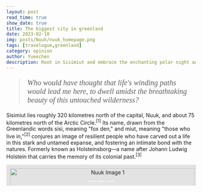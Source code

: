 ```yaml
---
layout: post
read_time: true
show_date: true
title: The biggest city in greenland
date: 2023-02-10
img: posts/Nuuk/nuuk_homepage.png
tags: [travelogue,greenland]
category: opinion
author: Yueechen
description: Root in Sisimiut and embrace the enchanting polar night and day, bask in the ethereal glow of the northern lights.
---
```

<blockquote style="font-family: 'Times New Roman', Times, serif; font-style: italic; font-size: 20px;">
Who would have thought that life's winding paths would lead me here, to dwell amidst the breathtaking beauty of this untouched wilderness?
</blockquote>

<p>Sisimiut lies roughly 320 kilometres north of the capital, Nuuk, and about 75 kilometres north of the Arctic Circle.<sup><a href="https://archive.org/details/greenlandarcticl0000etai/page/8/mode/2up" style="text-decoration: none;">[1]</a></sup> Its name, drawn from the Greenlandic words sisi, meaning "fox den," and miut, meaning "those who live in,"<sup><a href="https://ordbog.gl/2018-kal-eng/#e14271" style="text-decoration: none;">[2]</a></sup> conjures an image of resilient people who have carved out a life in this stark and untamed expanse, and fostering an intimate bond with the natures. Formerly known as Holsteinsborg—a name after Johann Ludwig Holstein that carries the memory of its colonial past.<sup><a href="https://da.wikipedia.org/wiki/Sisimiut" style="text-decoration: none;">[3]</a></sup></p>

<div style="text-align: center;">
  <div class="carousel" style="position: relative; width: 100%; margin: 0 auto; overflow: hidden;">
    <div class="carousel-inner" style="display: flex; transition: transform 0.5s ease;">
      <!-- 图片 1 -->
      <div class="carousel-item" style="min-width: 100%; box-sizing: border-box;">
        <div class="image-container" style="display: block; width: 100%; padding: 10px; background-color: rgba(0, 0, 0, 0.1); box-shadow: 0 0 10px rgba(0, 0, 0, 0.1); margin: 0 auto;">
          <img src="./assets/img/posts/Nuuk/nuuk2.png" alt="Nuuk Image 1" style="display: block; width: 100%; height: 100%; object-fit: cover;" oncontextmenu="return false;" draggable="false" style="pointer-events: none;" />
          <p style="text-align: center; font-size: 10px; margin: 5px 0 0 0;"><small>Nuuk Image 1 Description</small></p>
        </div>
      </div>
      <!-- 图片 2 -->
      <div class="carousel-item" style="min-width: 100%; box-sizing: border-box;">
        <div class="image-container" style="display: block; width: 100%; padding: 10px; background-color: rgba(0, 0, 0, 0.1); box-shadow: 0 0 10px rgba(0, 0, 0, 0.1); margin: 0 auto;">
          <img src="./assets/img/posts/Nuuk/nuuk4.png" alt="Nuuk Image 2" style="display: block; width: 100%; height: 100%; object-fit: cover;" oncontextmenu="return false;" draggable="false" style="pointer-events: none;" />
          <p style="text-align: center; font-size: 10px; margin: 5px 0 0 0;"><small>Nuuk Image 2 Description</small></p>
        </div>
      </div>
      <!-- 图片 3 -->
      <div class="carousel-item" style="min-width: 100%; box-sizing: border-box;">
        <div class="image-container" style="display: block; width: 100%; padding: 10px; background-color: rgba(0, 0, 0, 0.1); box-shadow: 0 0 10px rgba(0, 0, 0, 0.1); margin: 0 auto;">
          <img src="./assets/img/posts/Nuuk/nuuk5.png" alt="Nuuk Image 3" style="display: block; width: 100%; height: 100%; object-fit: cover;" oncontextmenu="return false;" draggable="false" style="pointer-events: none;" />
          <p style="text-align: center; font-size: 10px; margin: 5px 0 0 0;"><small>Nuuk Image 3 Description</small></p>
        </div>
      </div>
    </div>
    <!-- 指示器 -->
    <div class="carousel-indicators" style="position: absolute; bottom: 10px; left: 50%; transform: translateX(-50%); display: flex; gap: 5px; z-index: 10;">
      <span class="indicator" data-index="0" style="width: 20px; height: 3px; background-color: rgba(255, 255, 255, 0.5); cursor: pointer;"></span>
      <span class="indicator" data-index="1" style="width: 20px; height: 3px; background-color: rgba(255, 255, 255, 0.5); cursor: pointer;"></span>
      <span class="indicator" data-index="2" style="width: 20px; height: 3px; background-color: rgba(255, 255, 255, 0.5); cursor: pointer;"></span>
    </div>
  </div>
</div>

<script>
  let currentIndex = 0;
  const carouselInner = document.querySelector('.carousel-inner');
  const indicators = document.querySelectorAll('.indicator');
  const carouselItems = document.querySelectorAll('.carousel-item');
  const imageContainers = document.querySelectorAll('.image-container');

  // 动态调整图片容器大小
  function adjustImageSize() {
    let maxHeight = 0;

    // 找到所有图片容器中的最大高度
    imageContainers.forEach(container => {
      if (container.clientHeight > maxHeight) {
        maxHeight = container.clientHeight;
      }
    });

    // 将所有图片容器的高度设置为最大高度
    imageContainers.forEach(container => {
      container.style.height = `${maxHeight}px`;
    });
  }

  // 显示指定索引的图片
  function showSlide(index) {
    const totalItems = carouselItems.length;
    if (index >= totalItems) currentIndex = 0;
    if (index < 0) currentIndex = totalItems - 1;
    carouselInner.style.transform = `translateX(-${currentIndex * 100}%)`;
    updateIndicators();
  }

  // 更新指示器状态
  function updateIndicators() {
    indicators.forEach((indicator, i) => {
      if (i === currentIndex) {
        indicator.style.backgroundColor = 'rgba(255, 255, 255, 1)'; // 激活状态
      } else {
        indicator.style.backgroundColor = 'rgba(255, 255, 255, 0.5)'; // 默认状态
      }
    });
  }

  // 下一张
  function nextSlide() {
    currentIndex++;
    showSlide(currentIndex);
  }

  // 点击指示器跳转
  indicators.forEach((indicator) => {
    indicator.addEventListener('click', () => {
      currentIndex = parseInt(indicator.getAttribute('data-index'));
      showSlide(currentIndex);
    });
  });

  // 初始化
  adjustImageSize(); // 动态调整图片大小
  updateIndicators();

  // 监听窗口大小变化
  window.addEventListener('resize', adjustImageSize);

  // 拖动功能（鼠标设备）
  carouselInner.addEventListener('mousedown', (e) => {
    startX = e.clientX;
    isDragging = true;
  });

  carouselInner.addEventListener('mousemove', (e) => {
    if (!isDragging) return;
    const currentX = e.clientX;
    const diffX = startX - currentX;
    if (Math.abs(diffX) > 50) {
      if (diffX > 0) {
        nextSlide();
      } else {
        prevSlide();
      }
      isDragging = false;
    }
  });

  carouselInner.addEventListener('mouseup', () => {
    isDragging = false;
  });

  carouselInner.addEventListener('mouseleave', () => {
    isDragging = false;
  });
  
// 触摸滑动功能
  let startX = 0;
  let isDragging = false;

  carouselInner.addEventListener('touchstart', (e) => {
    startX = e.touches[0].clientX; // 记录触摸起始位置
    isDragging = true;
  });

  carouselInner.addEventListener('touchmove', (e) => {
    if (!isDragging) return;
    const currentX = e.touches[0].clientX; // 获取当前触摸位置
    const diffX = startX - currentX; // 计算滑动距离

    // 如果滑动距离超过 50px，切换图片
    if (Math.abs(diffX) > 50) {
      if (diffX > 0) {
        nextSlide(); // 向右滑动，切换到下一张
      } else {
        prevSlide(); // 向左滑动，切换到上一张
      }
      isDragging = false; // 结束拖动
    }
  });

  carouselInner.addEventListener('touchend', () => {
    isDragging = false; // 结束拖动
  });

<!-- 仅在图片上禁用右键菜单 -->
<script>
  document.querySelectorAll('img').forEach(img => {
    img.addEventListener('contextmenu', function (e) {
      e.preventDefault(); // 阻止默认右键菜单
    });
  });
</script>

<!-- 监听触摸事件，阻止移动设备上长按触发的下载菜单 -->
<script>
  document.addEventListener('touchstart', function (e) {
    if (e.target.tagName === 'IMG') {
      e.preventDefault(); // 禁止触摸开始
    }
  });

  document.addEventListener('touchmove', function (e) {
    if (e.target.tagName === 'IMG') {
      e.preventDefault(); // 禁止触摸移动
    }
  });

  document.addEventListener('touchend', function (e) {
    if (e.target.tagName === 'IMG') {
      e.preventDefault(); // 禁止触摸结束
    }
  });
</script>

<!-- 禁止用户在页面中选择文本和图片 -->
<style>
  body, img {
    -webkit-user-select: none; /* 禁止 Safari 和 iOS 选择 */
    user-select: none;         /* 禁止现代浏览器选择 */
  }
  img {
    pointer-events: none;      /* 禁用指针事件，防止复制图片 */
  }
</style>
